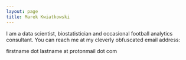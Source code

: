 ```yaml
---
layout: page
title: Marek Kwiatkowski
---
```


I am a data scientist, biostatistician and occasional football analytics
consultant. You can reach me at my cleverly obfuscated email address:

firstname dot lastname at protonmail dot com
